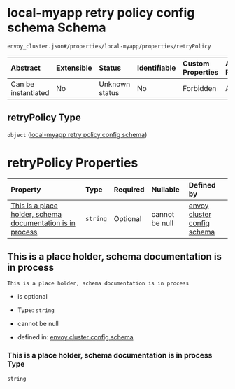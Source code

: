 # local-myapp retry policy config schema Schema

```txt
envoy_cluster.json#/properties/local-myapp/properties/retryPolicy
```



| Abstract            | Extensible | Status         | Identifiable | Custom Properties | Additional Properties | Access Restrictions | Defined In                                                                |
| :------------------ | :--------- | :------------- | :----------- | :---------------- | :-------------------- | :------------------ | :------------------------------------------------------------------------ |
| Can be instantiated | No         | Unknown status | No           | Forbidden         | Allowed               | none                | [envoy\_cluster.json\*](../out/envoy_cluster.json "open original schema") |

## retryPolicy Type

`object` ([local-myapp retry policy config schema](envoy_cluster-properties-local-myapp-config-schema-properties-local-myapp-retry-policy-config-schema.md))

# retryPolicy Properties

| Property                                                                                                                 | Type     | Required | Nullable       | Defined by                                                                                                                                                                                                                                                                                                                                            |
| :----------------------------------------------------------------------------------------------------------------------- | :------- | :------- | :------------- | :---------------------------------------------------------------------------------------------------------------------------------------------------------------------------------------------------------------------------------------------------------------------------------------------------------------------------------------------------- |
| [This is a place holder, schema documentation is in process](#this-is-a-place-holder-schema-documentation-is-in-process) | `string` | Optional | cannot be null | [envoy cluster config schema](envoy_cluster-properties-local-myapp-config-schema-properties-local-myapp-retry-policy-config-schema-properties-this-is-a-place-holder-schema-documentation-is-in-process.md "envoy_cluster.json#/properties/local-myapp/properties/retryPolicy/properties/This is a place holder, schema documentation is in process") |

## This is a place holder, schema documentation is in process



`This is a place holder, schema documentation is in process`

* is optional

* Type: `string`

* cannot be null

* defined in: [envoy cluster config schema](envoy_cluster-properties-local-myapp-config-schema-properties-local-myapp-retry-policy-config-schema-properties-this-is-a-place-holder-schema-documentation-is-in-process.md "envoy_cluster.json#/properties/local-myapp/properties/retryPolicy/properties/This is a place holder, schema documentation is in process")

### This is a place holder, schema documentation is in process Type

`string`
